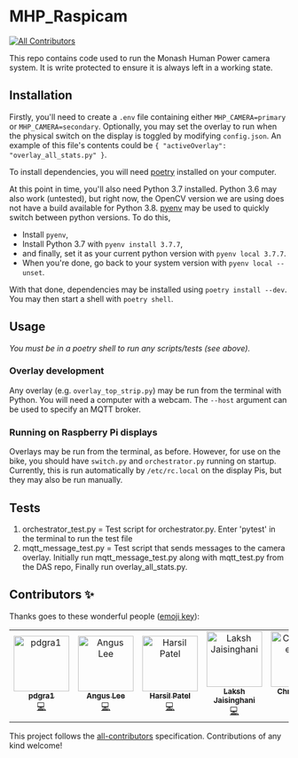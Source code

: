 # MHP_Raspicam
[![All Contributors](https://img.shields.io/badge/all_contributors-5-orange.svg?style=flat-square)](#contributors)

This repo contains code used to run the Monash Human Power camera system. It is write protected to ensure it is always left in a working state.

## Installation

Firstly, you'll need to create a `.env` file containing either `MHP_CAMERA=primary` or `MHP_CAMERA=secondary`. Optionally, you may set the overlay to run when the physical switch on the display is toggled by modifying `config.json`. An example of this file's contents could be `{ "activeOverlay": "overlay_all_stats.py" }`.

To install dependencies, you will need [poetry](https://python-poetry.org/docs/#installation) installed on your computer.

At this point in time, you'll also need Python 3.7 installed. Python 3.6 may also work (untested), but right now, the OpenCV version we are using does not have a build available for Python 3.8. [pyenv](https://github.com/pyenv/pyenv) may be used to quickly switch between python versions. To do this,
- Install `pyenv`,
- Install Python 3.7 with `pyenv install 3.7.7`,
- and finally, set it as your current python version with `pyenv local 3.7.7`.
- When you're done, go back to your system version with `pyenv local --unset`.

With that done, dependencies may be installed using `poetry install --dev`. You may then start a shell with `poetry shell`.

## Usage

*You must be in a poetry shell to run any scripts/tests (see above).*

### Overlay development

Any overlay (e.g. `overlay_top_strip.py`) may be run from the terminal with Python. You will need a computer with a webcam. The `--host` argument can be used to specify an MQTT broker.

### Running on Raspberry Pi displays

Overlays may be run from the terminal, as before. However, for use on the bike, you should have `switch.py` and `orchestrator.py` running on startup. Currently, this is run automatically by `/etc/rc.local` on the display Pis, but they may also be run manually.

## Tests
1) orchestrator_test.py = Test script for orchestrator.py. Enter 'pytest' in the terminal to run the test file
2) mqtt_message_test.py = Test script that sends messages to the camera overlay. Initially run mqtt_message_test.py along with mqtt_test.py from the DAS repo, Finally run overlay_all_stats.py.

## Contributors ✨

Thanks goes to these wonderful people ([emoji key](https://allcontributors.org/docs/en/emoji-key)):

<!-- ALL-CONTRIBUTORS-LIST:START - Do not remove or modify this section -->
<!-- prettier-ignore -->
<table>
  <tr>
    <td align="center"><a href="https://github.com/pdgra1"><img src="https://avatars3.githubusercontent.com/u/33751672?v=4" width="100px;" alt="pdgra1"/><br /><sub><b>pdgra1</b></sub></a><br /><a href="https://github.com/monash-human-power/raspicam/commits?author=pdgra1" title="Code">💻</a></td>
    <td align="center"><a href="https://khlee.me"><img src="https://avatars3.githubusercontent.com/u/18709969?v=4" width="100px;" alt="Angus Lee"/><br /><sub><b>Angus Lee</b></sub></a><br /><a href="https://github.com/monash-human-power/raspicam/commits?author=khanguslee" title="Code">💻</a></td>
    <td align="center"><a href="https://twitter.com/harsilspatel"><img src="https://avatars1.githubusercontent.com/u/25992839?v=4" width="100px;" alt="Harsil Patel"/><br /><sub><b>Harsil Patel</b></sub></a><br /><a href="https://github.com/monash-human-power/raspicam/commits?author=harsilspatel" title="Code">💻</a></td>
    <td align="center"><a href="https://github.com/lakshjaisinghani"><img src="https://avatars3.githubusercontent.com/u/45281017?v=4" width="100px;" alt="Laksh Jaisinghani"/><br /><sub><b>Laksh Jaisinghani</b></sub></a><br /><a href="https://github.com/monash-human-power/raspicam/commits?author=lakshjaisinghani" title="Code">💻</a></td>
    <td align="center"><a href="https://github.com/hallgchris"><img src="https://avatars2.githubusercontent.com/u/17876556?v=4" width="100px;" alt="Christopher Hall"/><br /><sub><b>Christopher Hall</b></sub></a><br /><a href="https://github.com/monash-human-power/raspicam/commits?author=hallgchris" title="Code">💻</a></td>
  </tr>
</table>

<!-- ALL-CONTRIBUTORS-LIST:END -->

This project follows the [all-contributors](https://github.com/all-contributors/all-contributors) specification. Contributions of any kind welcome!